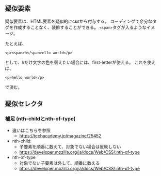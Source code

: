 ## 疑似要素
疑似要素は、HTML要素を疑似的にcssから付与する。
コーディングで余分なタグを作成することなく、装飾することができる。
`<span>`タグが入るようなイメージ。

たとえば、
```
<p><span>h</span>ello world</p>
```
として、hだけ文字の色を替えたい場合には、first-letterが使える。
これを使えば、
```
<p>hello world</p>
```
で済む。


## 疑似セレクタ
### 補足 (nth-childとnth-of-type)
- 違いはこちらを参照
   - https://techacademy.jp/magazine/25452
- nth-child:
   - 子要素を順番に数えて、対象でない場合は反映しない
   - https://developer.mozilla.org/ja/docs/Web/CSS/:nth-of-type
- nth-of-type
   - 対象でない子要素は外して、順番に数える
   - https://developer.mozilla.org/ja/docs/Web/CSS/:nth-of-type
